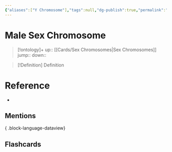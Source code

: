 ```yaml
---
{"aliases":["Y Chromosome"],"tags":null,"dg-publish":true,"permalink":"/cards/male-sex-chromosome/","dgPassFrontmatter":true}
---
```


# Male Sex Chromosome

> [!ontology]+
> up:: [[Cards/Sex Chromosomes\|Sex Chromosomes]]
> jump:: 
> down:: 

> [!Definition] Definition
> 

# Reference
- 

## Mentions

{ .block-language-dataview}

## Flashcards
